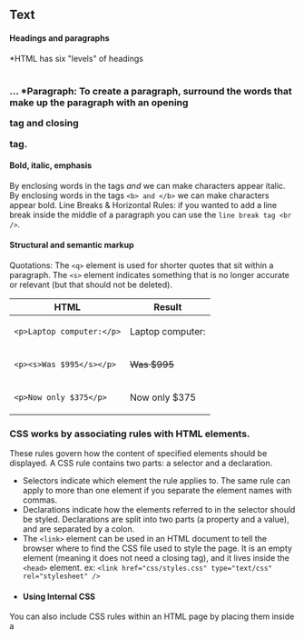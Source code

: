 

## Text

#### Headings and paragraphs

*HTML has six "levels" of headings <h1> <h2> <h3> ...
*Paragraph: To create a paragraph, surround the words that make up the paragraph with an opening <p> tag and closing </p> tag.


#### Bold, italic, emphasis
By enclosing words in the tags  <i> and </i>  we can make characters appear italic.
 By enclosing words in the tags ` <b> and </b> ` we can make characters appear bold.
 Line Breaks & Horizontal Rules: if you wanted to add a line break inside the middle of a paragraph you can use the `line break tag <br />`.

#### Structural and semantic markup
Quotations: The `<q>` element is used for shorter quotes that sit within a paragraph.
The `<s>` element indicates something that is no longer accurate or relevant (but that should not be deleted).

HTML   |  Result
---------|--------
`<p>Laptop computer:</p>`   | <p>Laptop computer:</p>
 `<p><s>Was $995</s></p>`   | <p><s>Was $995</s></p>
 `<p>Now only $375</p>`     | <p>Now only $375</p>

 ### CSS works by associating rules with HTML elements. 
 These rules govern how the content of specified elements should be displayed. A CSS rule contains two parts: a selector and a declaration.
- Selectors indicate which element the rule applies to.
The same rule can apply to more than one element if you separate the element names with commas.
- Declarations indicate how the elements referred to in the selector should be styled.
Declarations are split into two parts (a property and a value), and are separated by a colon.
- The `<link>` element can be used in an HTML document to tell the browser where to find the CSS file used to style the page. It is an empty element (meaning it does not need a closing tag), and it lives inside the `<head>` element.
ex: `<link href="css/styles.css" type="text/css" rel="stylesheet" />`
- #### Using Internal CSS
You can also include CSS rules within an HTML page by placing them inside a <style> element, which usually sits inside the <head> element of the page.
`<style type="text/css"> `
`body {`
`font-family: arial;`
`background-color: rgb(185,179,175);}`
`h1 {`
`color: rgb(255,255,255);}`
`</style>`

## JS
A script is a series of instructions that a computer can follow one-by-one.
Each individual instruction or step is known as a statement.
Statements should end with a semicolon.
JavaScript is case sensitive so hourNow means something different to HourNow or HOURNOW.
To write a comment that stretches over more than one line, you use a multi-line comment, starting with the /* characters and ending with the * / characters.
A script will have to temporarily store the bits of information it needs to do its job. It can store this data in *variables*.
